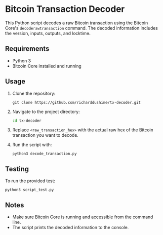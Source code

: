 
# Bitcoin Transaction Decoder

This Python script decodes a raw Bitcoin transaction using the Bitcoin Core's `decoderawtransaction` command. 
The decoded information includes the version, inputs, outputs, and locktime.

## Requirements

- Python 3
- Bitcoin Core installed and running

## Usage

1. Clone the repository:

   ```
   git clone https://github.com/richarddushime/tx-decoder.git
   ```

2. Navigate to the project directory:

   ```bash
   cd tx-decoder
   ```

3. Replace `<raw_transaction_hex>` with the actual raw hex of the Bitcoin transaction you want to decode.

4. Run the script with:

   ```
   python3 decode_transaction.py 
   ```
## Testing

To run the provided test:

```
python3 script_test.py
```

## Notes

- Make sure Bitcoin Core is running and accessible from the command line.
- The script prints the decoded information to the console.

